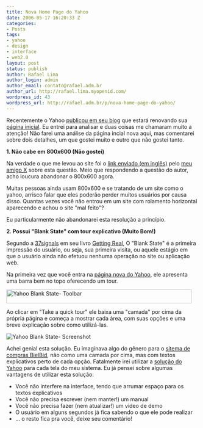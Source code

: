 ```yaml
---
title: Nova Home Page do Yahoo
date: 2006-05-17 16:20:33 Z
categories:
- Posts
tags:
- yahoo
- design
- interface
- web2.0
layout: post
status: publish
author: Rafael Lima
author_login: admin
author_email: contato@rafael.adm.br
author_url: http://rafael.lima.myopenid.com/
wordpress_id: 43
wordpress_url: http://rafael.adm.br/p/nova-home-page-do-yahoo/
---
```


Recentemente o Yahoo <a target="_blank" title="Ver o post (nova janela)" href="http://www.ysearchblog.com/archives/000304.html">publicou em seu blog</a> que estar&aacute; renovando sua <a title="Visitar o Preview (nova janela)" target="_blank" href="http://www.yahoo.com/preview">p&aacute;gina inicial</a>. Eu entrei para analisar e duas coisas me chamaram muito a aten&ccedil;&atilde;o! N&atilde;o farei uma an&aacute;lise da p&aacute;gina incial nova aqui, mas comentarei sobre dois detalhes, um que gostei muito e outro que n&atilde;o gostei tanto.

<strong>1. N&atilde;o cabe em 800x600 (N&atilde;o gostei)
</strong>

Na verdade o que me levou ao site foi o <a target="_blank" title="Ver o Post (nova janela)" href="http://www.skeymedia.com/programming/xhtml-and-css/is-it-time-to-abandon-800x600/index.html">link enviado (em ingl&ecirc;s)</a>  pelo <a title="Visitar o blog do X (nova janela)" target="_blank" href="http://resistro.multiply.com/">meu amigo X</a> sobre esta quest&atilde;o. Meio que respondendo a quest&atilde;o do autor, acho loucura abandonar o 800x600 agora.

Muitas pessoas ainda usam 800x600 e se tratando de um site como o yahoo, arrisco falar que eles poder&atilde;o perder muitos usu&aacute;rios por causa disso. Quantas vezes voc&ecirc; n&atilde;o entrou em um site com rolamento horizontal aparecendo e achou o site "mal feito"?

Eu particularmente n&atilde;o abandonarei esta resolu&ccedil;&atilde;o a princ&iacute;pio.

<strong>2. Possui "Blank State" com tour explicativo (Muito Bom!)</strong>

Segundo a <a title="Visitar o site (nova janela)" target="_blank" href="http://37signals.com">37signals</a> em seu livro <a title="Visitar o site do livro (nova janela)" target="_blank" href="https://gettingreal.37signals.com/">Getting Real</a>, O "Blank State" &eacute; a primeira impress&atilde;o do usu&aacute;rio, ou seja, sua primeira visita, ou aquele est&aacute;gio em que o usu&aacute;rio ainda n&atilde;o efetuou nenhuma opera&ccedil;&atilde;o no site ou aplica&ccedil;&atilde;o web.

Na primeira vez que voc&ecirc; entra na <a target="_blank" title="Ver o preview (nova janela)" href="http://www.yahoo.com/preview">p&aacute;gina nova do Yahoo</a>, ele apresenta uma barra bem no topo oferecendo um tour.

<img width="486" height="36" id="image42" alt="Yahoo Blank State- Toolbar" src="http://rafael.adm.br/wp-content/uploads/2006/05/yahho_blank_state-toolbar.png" />

Ao clicar em "Take a quick tour" ele baixa uma "camada" por cima da pr&oacute;pria p&aacute;gina e come&ccedil;a a mostrar cada &aacute;rea, com suas op&ccedil;&otilde;es e uma breve explica&ccedil;&atilde;o sobre como utiliz&aacute;-las.

<img id="image44" alt="Yahoo Blank State- Screenshot" src="http://rafael.adm.br/wp-content/uploads/2006/05/yahoo_blank_state-full.png" />

Achei genial esta solu&ccedil;&atilde;o. Eu imaginava algo do g&ecirc;nero para o <a title="Visitar o site do BielBid (nova janela)" target="_blank" href="http://bielbid.com.br">sitema de compras BielBid</a>, n&atilde;o como uma camada por cima, mas com textos explicativos perto de cada op&ccedil;&atilde;o. Fatalmente irei utilizar a <a title="Visitar o preview (nova janela)" target="_blank" href="http://www.yahoo.com/preview">solu&ccedil;&atilde;o do Yahoo</a> para cada tela do meu sistema.
Eu j&aacute; pensei sobre algumas vantagens de utilizar esta solu&ccedil;&atilde;o:
<ul>
	<li>Voc&ecirc; n&atilde;o interfere na interface, tendo que arrumar espa&ccedil;o para os textos explicativos</li>
	<li>Voc&ecirc; n&atilde;o precisa escrever (nem manter!) um manual</li>
	<li>Voc&ecirc; n&atilde;o precisa fazer (nem atualizar!) um video de demo</li>
	<li>O usu&aacute;rio em alguns segundos j&aacute; fica sabendo o que ele pode realizar</li>
	<li>... o resto fica pra voc&ecirc;, deixe seu coment&aacute;rio!</li>
</ul>
